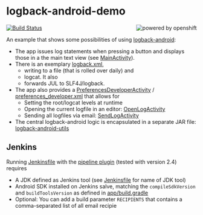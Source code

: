 logback-android-demo
====================

 [![Build Status](https://jenkins.schnatterer.info/job/logback-android-demo/badge/icon)](https://jenkins.schnatterer.info/job/logback-android-demo/)
 [<img alt="powered by openshift" align="right" src="https://www.openshift.com/images/logos/powered_by_openshift.png"/>](https://www.openshift.com/)

An example that shows some possibilities of using [logback-android](http://tony19.github.io/logback-android/):
- The app issues log statements when pressing a button and displays those in a the main text view (see [MainActivity](app/src/main/java/info/schnatterer/logbackandroiddemo/MainActivity.java)).
- There is an exemplary [logback.xml](app/src/main/assets/logback.xml),
  - writing to a file (that is rolled over daily) and
  - logcat. It also
  - forwards JUL to SLF4J/logback.
- The app also provides a [PreferencesDeveloperActivity](app/src/main/java/info/schnatterer/logbackandroiddemo/PreferencesDeveloperActivity.java) / [preferences_developer.xml](app/src/main/res/xml/preferences_developer.xml) that allows for
  - Setting the root/logcat levels at runtime
  - Opening the current logfile in an editor: [OpenLogActivity](app/src/main/java/info/schnatterer/logbackandroiddemo/OpenLogActivity.java)
  - Sending all logfiles via email: [SendLogActivity](app/src/main/java/info/schnatterer/logbackandroiddemo/SendLogActivity.java)
- The central logback-android logic is encapsulated in a separate JAR file: [logback-android-utils](https://github.com/schnatterer/logback-android-utils)


## Jenkins
Running [Jenkinsfile](Jenkinsfile) with the [pipeline plugin](https://wiki.jenkins-ci.org/display/JENKINS/Pipeline+Plugin) (tested with version 2.4) requires
- A JDK defined as Jenkins tool  (see [Jenkinsfile](Jenkinsfile) for name of JDK tool)
- Android SDK installed on Jenkins salve, matching the `compileSdkVersion` and `buildToolsVersion` as defined in [app/build.gradle](app/build.gradle)
- Optional: You can add a build parameter `RECIPIENTS` that contains a comma-separated list of all email recipie
